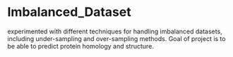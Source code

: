 # Imbalanced_Dataset
experimented with different techniques for handling imbalanced datasets, including under-sampling and over-sampling methods. Goal of project is to be able to predict protein homology and structure.
